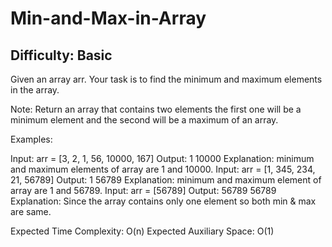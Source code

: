 # Min-and-Max-in-Array

## Difficulty: Basic

Given an array arr. Your task is to find the minimum and maximum elements in the array.

Note: Return an array that contains two elements the first one will be a minimum element and the second will be a maximum of an array.

Examples:

Input: arr = [3, 2, 1, 56, 10000, 167]
Output: 1 10000
Explanation: minimum and maximum elements of array are 1 and 10000.
Input: arr = [1, 345, 234, 21, 56789]
Output: 1 56789
Explanation: minimum and maximum element of array are 1 and 56789.
Input: arr = [56789]
Output: 56789 56789
Explanation: Since the array contains only one element so both min & max are same.

Expected Time Complexity: O(n)
Expected Auxiliary Space: O(1)
